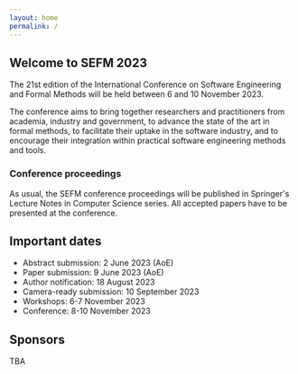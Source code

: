```yaml
---
layout: home
permalink: /
---
```


<h2 class="secondH">Welcome to SEFM 2023</h2>
The 21st edition of the International Conference on Software Engineering and
Formal Methods will be held between 6 and 10 November 2023.

The conference aims to bring together researchers and practitioners from academia,
industry and government, to advance the state of the art in formal methods,
to facilitate their uptake in the software industry, and to encourage their
integration within practical software engineering methods and tools.

### Conference proceedings
As usual, the SEFM conference proceedings will be published in Springer's Lecture
Notes in Computer Science series. All accepted papers have to be presented
at the conference.

## Important dates
- Abstract submission: 2 June 2023 (AoE)
- Paper submission: 9 June 2023 (AoE) 
- Author notification: 18 August 2023
- Camera-ready submission: 10 September 2023
- Workshops: 6-7 November 2023
- Conference: 8-10 November 2023

## Sponsors
TBA
